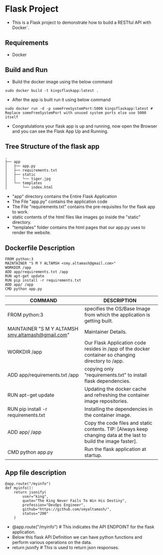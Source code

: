 # Flask Project
* This is a Flask project to demonstrate how to build a RESTful API with Docker`.

## Requirements
* Docker 

## Build and Run

* Build the docker image using the below command
```
sudo docker build -t kingsflaskapp:latest .

```
* After the app is built run it using below command
```
sudo docker run -d -p someFreeSystemPort:5000 kingsflaskapp:latest # Replace someFreeSystemPort with unused system ports else use 5000 itself 
```
* Congratulations your flask app is up and running, now open the Browser and you can see the Flask App Up and Running.

## Tree Structure of the flask app

```
.
├── app
│   ├── app.py
│   ├── requirements.txt
│   ├── static
│   │   └── tiger.jpg
│   └── templates
│       └── index.html
```

* "app" directory contains the Entire Flask Application
* The File "app.py" contains the application code
* The File "requirements.txt" contains the pre-requisites for the flask app to work.
* static contents of the html files like images go inside the "static" directory.
* "templates" folder contains the html pages that our app.py uses to render the website.

## Dockerfile Description
```
FROM python:3
MAINTAINER "S M Y ALTAMSH <smy.altamash@gmail.com>"
WORKDIR /app
ADD app/requirements.txt /app
RUN apt-get update
RUN pip install -r requirements.txt
ADD app/ /app
CMD python app.py
```

| COMMAND | DESCRIPTION |
| --- | --- |
| FROM python:3 | specifies the OS/Base Image from which the application is getting built. |
| MAINTAINER "S M Y ALTAMSH <smy.altamash@gmail.com>" | Maintainer Details. |
| WORKDIR /app | Our Flask Application code resides in /app of the docker container so changing directory to /app. |
| ADD app/requirements.txt /app | copying only "requirements.txt" to install flask dependencies. |
| RUN apt-get update | Updating the docker cache and refreshing the container image repositories. |
| RUN pip install -r requirements.txt | Installing the dependencies in the container image. |
| ADD app/ /app | Copy the code files and static contents. TIP: [Always keep changing data at the last to build the image faster]. |
| CMD python app.py | Run the flask application at startup. |

## App file description
```
@app.route("/myinfo")
def myinfo():
    return jsonify(
        user="king",
        quote="The King Never Fails To Win His Destiny",
        profession="DevOps Engineer",
        github="https://github.com/smyaltamash/",
        status="200"
    )
```

* @app.route("/myinfo") # This indicates the API ENDPOINT for the flask application.
* Below this flask API Definition we can have python functions and perform various operations on the data.
* return jsonify # This is used to return json responses.
